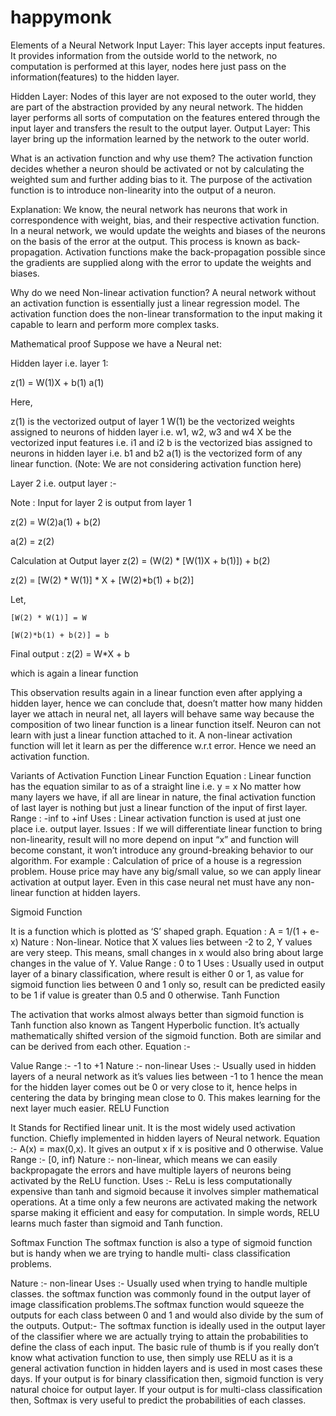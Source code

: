# happymonk

Elements of a Neural Network 
Input Layer: This layer accepts input features. It provides information from the outside world to the network, no computation is performed
at this layer, nodes here just pass on the information(features) to the hidden layer. 

Hidden Layer: Nodes of this layer are not exposed to the outer world, they are part of the abstraction provided by any neural network. 
The hidden layer performs all sorts of computation on the features entered through the input layer and transfers the result to the output layer. 
Output Layer: This layer bring up the information learned by the network to the outer world. 

What is an activation function and why use them? 
The activation function decides whether a neuron should be activated or not by calculating the weighted sum and further adding bias to it.
The purpose of the activation function is to introduce non-linearity into the output of a neuron. 

Explanation: We know, the neural network has neurons that work in correspondence with weight, bias, and their respective activation function. 
In a neural network, we would update the weights and biases of the neurons on the basis of the error at the output. This process is known as back-propagation. 
Activation functions make the back-propagation possible since the gradients are supplied along with the error to update the weights and biases. 

Why do we need Non-linear activation function?
A neural network without an activation function is essentially just a linear regression model. 
The activation function does the non-linear transformation to the input making it capable to learn and perform more complex tasks.

Mathematical proof 
Suppose we have a Neural net: 

Hidden layer i.e. layer 1:

z(1) = W(1)X + b(1) a(1)

Here,

z(1) is the vectorized output of layer 1
W(1) be the vectorized weights assigned to neurons of hidden layer i.e. w1, w2, w3 and w4
X be the vectorized input features i.e. i1 and i2
b is the vectorized bias assigned to neurons in hidden layer i.e. b1 and b2
a(1) is the vectorized form of any linear function.
(Note: We are not considering activation function here)

 
Layer 2 i.e. output layer :-

Note : Input for layer 2 is output from layer 1

z(2) = W(2)a(1) + b(2)  

a(2) = z(2) 

Calculation at Output layer
z(2) = (W(2) * [W(1)X + b(1)]) + b(2)

z(2) = [W(2) * W(1)] * X + [W(2)*b(1) + b(2)]

Let, 

    [W(2) * W(1)] = W

    [W(2)*b(1) + b(2)] = b

Final output : z(2) = W*X + b

which is again a linear function

This observation results again in a linear function even after applying a hidden layer, hence we can conclude that,
doesn’t matter how many hidden layer we attach in neural net, all layers will behave same way because the composition 
of two linear function is a linear function itself. Neuron can not learn with just a linear function attached to it.
A non-linear activation function will let it learn as per the difference w.r.t error. Hence we need an activation function. 

Variants of Activation Function 
Linear Function 
Equation : Linear function has the equation similar to as of a straight line i.e. y = x
No matter how many layers we have, if all are linear in nature, the final activation function of last layer is nothing but just a linear function of the input of first layer.
Range : -inf to +inf
Uses : Linear activation function is used at just one place i.e. output layer.
Issues : If we will differentiate linear function to bring non-linearity, result will no more depend on input “x” and function will become constant, it won’t introduce any ground-breaking behavior to our algorithm.
For example : Calculation of price of a house is a regression problem. House price may have any big/small value, so we can apply linear activation at output layer. Even in this case neural net must have any non-linear function at hidden layers. 

Sigmoid Function 

 

It is a function which is plotted as ‘S’ shaped graph.
Equation : A = 1/(1 + e-x)
Nature : Non-linear. Notice that X values lies between -2 to 2, Y values are very steep. This means, small changes in x would also bring about large changes in the value of Y.
Value Range : 0 to 1
Uses : Usually used in output layer of a binary classification, where result is either 0 or 1, as value for sigmoid function lies between 0 and 1 only so, result can be predicted easily to be 1 if value is greater than 0.5 and 0 otherwise.
Tanh Function 

 

The activation that works almost always better than sigmoid function is Tanh function also known as Tangent Hyperbolic function. It’s actually mathematically shifted version of the sigmoid function. Both are similar and can be derived from each other.
Equation :-

 

Value Range :- -1 to +1
Nature :- non-linear
Uses :- Usually used in hidden layers of a neural network as it’s values lies between -1 to 1 hence the mean for the hidden layer comes out be 0 or very close to it, hence helps in centering the data by bringing mean close to 0. This makes learning for the next layer much easier.
RELU Function 

 

It Stands for Rectified linear unit. It is the most widely used activation function. Chiefly implemented in hidden layers of Neural network.
Equation :- A(x) = max(0,x). It gives an output x if x is positive and 0 otherwise.
Value Range :- [0, inf)
Nature :- non-linear, which means we can easily backpropagate the errors and have multiple layers of neurons being activated by the ReLU function.
Uses :- ReLu is less computationally expensive than tanh and sigmoid because it involves simpler mathematical operations. At a time only a few neurons are activated making the network sparse making it efficient and easy for computation.
In simple words, RELU learns much faster than sigmoid and Tanh function.

Softmax Function
The softmax function is also a type of sigmoid function but is handy when we are trying to handle multi- class classification problems.

Nature :- non-linear
Uses :- Usually used when trying to handle multiple classes. the softmax function was commonly found in the output layer of image classification problems.The softmax function would squeeze the outputs for each class between 0 and 1 and would also divide by the sum of the outputs. 
Output:- The softmax function is ideally used in the output layer of the classifier where we are actually trying to attain the probabilities to define the class of each input.
The basic rule of thumb is if you really don’t know what activation function to use, then simply use RELU as it is a general activation function in hidden layers and is used in most cases these days.
If your output is for binary classification then, sigmoid function is very natural choice for output layer.
If your output is for multi-class classification then, Softmax is very useful to predict the probabilities of each classes. 

